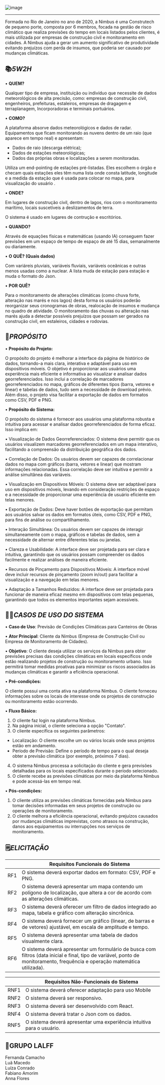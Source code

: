
 ![image](https://github.com/lalff/nimbus_project/assets/142255965/c71b6d92-a7ac-4804-bb68-2d0b830bdcb7)

---
Formada no Rio de Janeiro no ano de 2020, a Nimbus é uma Construtech de pequeno porte, composta por 6 membros, focada na gestão de risco climático que realiza previsões do tempo em locais listados pelos clientes, é mais utilizada por empresas de construção civil e monitoramento em cidades. A Nimbus ajuda a gerar um aumento significativo de produtividade evitando prejuízos com perda de insumos, que poderia ser causado por mudanças climáticas. 


📚***5W2H***
---

 •	**QUEM?**

Qualquer tipo de empresa, instituição ou indivíduo que necessite de dados meteorológicos de alta precisão, como: empresas de construção civil, engenheiros, prefeituras, estaleiros, empresas de dragagem e terraplanagem, Incorporadoras e terminais portuários.
  
•	**COMO?**

A plataforma absorve dados meteorológicos e dados de radar. Equipamentos que ficam monitorando as nuvens dentro de um raio (que aparece em tempo real) e apresentam:
- Dados de raio (descarga elétrica);
- Dados de estações meteorológicas;
- Dados das próprias obras e localizações a serem monitoradas. 
 
 Utiliza um end-pointing de estações pré-listadas. Eles escolhem o órgão e checam quais estações eles têm numa lista onde consta latitude, longitude e a medida da estação que é usada para colocar no mapa, para visualização do usuário .
  
•	**ONDE?**

Em lugares de construção civil, dentro de lagos, rios com o monitoramento marítimo, locais suscetíveis a deslizamentos de terra.

O sistema é usado em lugares de contrução e escritórios.

•	**QUANDO?** 

Através de equações físicas e matemáticas (usando IA) conseguem fazer previsões em um espaço de tempo de espaço de até 15 dias, semanalmente ou diariamente.

•	**O QUÊ? (Quais dados)**

Com variáreis pluviais, variáveis fluviais, variáveis oceânicas e outras menos usadas como a nuclear. A lista muda de estação para estação e muda o formato do Json.

•	**POR QUÊ?** 

Para o monitoramento de alterações climáticas (como chuva forte, alteração nas marés e nos lagos) desta forma os usuários poderão reorganizar seus cronogramas de obras, realocação de insumos e mudança no quadro de atividade. O monitoramento das chuvas ou alteração nas marés ajuda a detectar possíveis prejuízos que possam ser gerados na construção civil, em estaleiros, cidades e rodovias.

🔨***PROPÓSITO***
---

• **Propósito do Projeto:**

O propósito do projeto é melhorar a interface da página de histórico de dados, tornando-a mais clara, interativa e adaptável para uso em dispositivos móveis. O objetivo é proporcionar aos usuários uma experiência mais eficiente e informativa ao visualizar e analisar dados georreferenciados. Isso inclui a correlação de marcadores georreferenciados no mapa, gráficos de diferentes tipos (barra, vetores e linear) e tabelas de dados, tudo sem a necessidade de download prévio. Além disso, o projeto visa facilitar a exportação de dados em formatos como CSV, PDF e PNG.

• **Propósito do Sistema:**

O propósito do sistema é fornecer aos usuários uma plataforma robusta e intuitiva para acessar e analisar dados georreferenciados de forma eficaz. Isso implica em:

• Visualização de Dados Georreferenciados: O sistema deve permitir que os usuários visualizem marcadores georreferenciados em um mapa interativo, facilitando a compreensão da distribuição geográfica dos dados.

• Correlação de Dados: Os usuários devem ser capazes de correlacionar dados no mapa com gráficos (barra, vetores e linear) que mostram informações relacionadas. Essa correlação deve ser intuitiva e permitir a análise simultânea das variáveis.

• Visualização em Dispositivos Móveis: O sistema deve ser adaptável para uso em dispositivos móveis, levando em consideração restrições de espaço e a necessidade de proporcionar uma experiência de usuário eficiente em telas menores.

• Exportação de Dados: Deve haver botões de exportação que permitam aos usuários salvar os dados em formatos úteis, como CSV, PDF e PNG, para fins de análise ou compartilhamento.

• Interação Simultânea: Os usuários devem ser capazes de interagir simultaneamente com o mapa, gráficos e tabelas de dados, sem a necessidade de alternar entre diferentes telas ou janelas.

• Clareza e Usabilidade: A interface deve ser projetada para ser clara e intuitiva, garantindo que os usuários possam compreender os dados facilmente e realizar análises de maneira eficiente.

• Recursos de Pinçamento para Dispositivos Móveis: A interface móvel deve incluir recursos de pinçamento (zoom in/out) para facilitar a visualização e a navegação em telas menores.

• Adaptação a Tamanhos Reduzidos: A interface deve ser projetada para funcionar de maneira eficaz mesmo em dispositivos com telas pequenas, garantindo que todos os elementos importantes sejam acessíveis.

👨‍💻***CASOS DE USO DO SISTEMA***
---

• **Caso de Uso**: Previsão de Condições Climáticas para Canteiros de Obras

• **Ator Principal**: Cliente da Nimbus (Empresa de Construção Civil ou Empresa de Monitoramento de Cidades).

• **Objetivo**: O cliente deseja utilizar os serviços da Nimbus para obter previsões precisas das condições climáticas em locais específicos onde estão realizando projetos de construção ou monitoramento urbano. Isso permitirá tomar medidas proativas para minimizar os riscos associados às mudanças climáticas e garantir a eficiência operacional.

• **Pré-condições:**

O cliente possui uma conta ativa na plataforma Nimbus.
O cliente forneceu informações sobre os locais de interesse onde os projetos de construção ou monitoramento estão ocorrendo.

• **Fluxo Básico:**

1) O cliente faz login na plataforma Nimbus.
2) Na página inicial, o cliente seleciona a opção "Contato".
3) O cliente especifica os seguintes parâmetros:
- Localização: O cliente escolhe um ou vários locais onde seus projetos estão em andamento.
- Período de Previsão: Define o período de tempo para o qual deseja obter a previsão climática (por exemplo, próximos 7 dias).
4) O sistema Nimbus processa a solicitação do cliente e gera previsões detalhadas para os locais especificados durante o período selecionado.
5) O cliente recebe as previsões climáticas por meio da plataforma Nimbus e pode acessá-las em tempo real.

• **Pós-condições:**

1) O cliente utiliza as previsões climáticas fornecidas pela Nimbus para tomar decisões informadas em seus projetos de construção ou operações de monitoramento.
2) O cliente melhora a eficiência operacional, evitando prejuízos causados por mudanças climáticas imprevistas, como atrasos na construção, danos aos equipamentos ou interrupções nos serviços de monitoramento.


🗒️***ELICITAÇÃO***
---


|    |      **Requisitos Funcionais do Sistema**                                          |
| --- | ----------------------------------------------------------- |
| RF1 | O sistema deverá exportar dados em formato: CSV, PDF e PNG.             |
| RF2 | O sistema deverá apresentar um mapa contendo um polígono de localização, que altera a cor de acordo com as alterações climáticas. |
| RF3 | O sistema deverá oferecer um filtro de dados integrado ao mapa, tabela e gráfico com alteração sincrônica. |
| RF4 | O sistema deverá fornecer um gráfico (linear, de barras e de vetores) ajustável, em escala de amplitude e tempo. |
| RF5 | O sistema deverá apresentar uma tabela de dados visualmente clara.       |
| RF6 | O sistema deverá apresentar um formulário de busca com filtros (data inicial e final, tipo de variável, ponto de monitoramento, frequência e operação matemática utilizada). |




|    |      **Requisitos Não-Funcionais do Sistema**                                           |
| --- | ----------------------------------------------------------- |
| RNF1 | O sistema deverá oferecer adaptação para uso Mobile             |
| RNF2 | O sistema deverá ser responsivo.          |
| RNF3 | O sistema deverá ser desenvolvido com React.                                                                          |
| RNF4 | O sistema deverá tratar o Json com os dados. |
| RNF5 | O sistema deverá apresentar uma experiência intuitiva para o usuário.       |


💎**GRUPO LALFF**
---

Fernanda Camacho
<br>Luã Macedo
<br>Luíza Conrado 
<br>Fabiano Amorim
<br>Anna Flores
  



